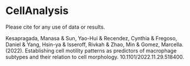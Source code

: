 # CellAnalysis

Please cite for any use of data or results.


Kesapragada, Manasa & Sun, Yao-Hui & Recendez, Cynthia & Fregoso, Daniel & Yang, Hsin-ya & Isseroff, Rivkah & Zhao, Min & Gomez, Marcella. (2022). Establishing cell motility patterns as predictors of macrophage subtypes and their relation to cell morphology. 10.1101/2022.11.29.518400. 

